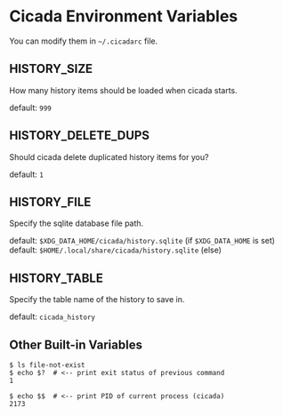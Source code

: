 # Cicada Environment Variables

You can modify them in `~/.cicadarc` file.

## HISTORY_SIZE

How many history items should be loaded when cicada starts.

default: `999`

## HISTORY_DELETE_DUPS

Should cicada delete duplicated history items for you?

default: `1`

## HISTORY_FILE

Specify the sqlite database file path.

default: `$XDG_DATA_HOME/cicada/history.sqlite` (if `$XDG_DATA_HOME` is set)  
default: `$HOME/.local/share/cicada/history.sqlite` (else)

## HISTORY_TABLE

Specify the table name of the history to save in.

default: `cicada_history`

## Other Built-in Variables

```
$ ls file-not-exist
$ echo $?  # <-- print exit status of previous command
1

$ echo $$  # <-- print PID of current process (cicada)
2173
```
